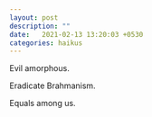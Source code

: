 ```yaml
---
layout: post
description: ""
date:   2021-02-13 13:20:03 +0530
categories: haikus
---
```

Evil amorphous.

Eradicate Brahmanism.

Equals among us.
